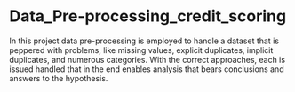 # Data_Pre-processing_credit_scoring
In this project data pre-processing is employed to handle a dataset that is peppered with problems, like missing values, explicit duplicates, implicit duplicates, and numerous categories.
With the correct approaches, each is issued handled that in the end enables analysis that bears conclusions and answers to the hypothesis.
